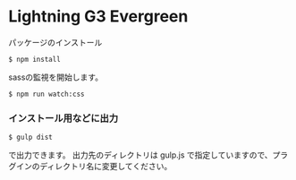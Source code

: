 # Lightning G3 Evergreen

パッケージのインストール
```
$ npm install
```

sassの監視を開始します。
```
$ npm run watch:css
``` 

### インストール用などに出力

```
$ gulp dist
```

で出力できます。
出力先のディレクトリは gulp.js で指定していますので、プラグインのディレクトリ名に変更してください。

